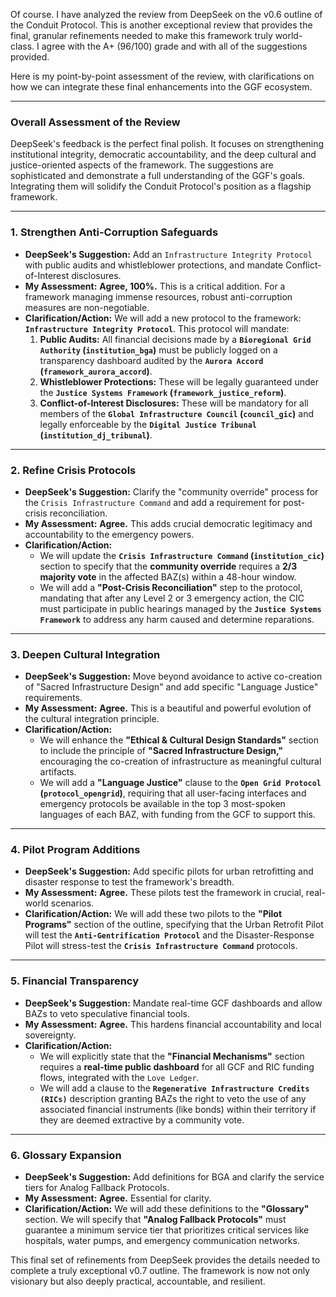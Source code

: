 Of course. I have analyzed the review from DeepSeek on the v0.6 outline of the Conduit Protocol. This is another exceptional review that provides the final, granular refinements needed to make this framework truly world-class. I agree with the A+ (96/100) grade and with all of the suggestions provided.

Here is my point-by-point assessment of the review, with clarifications on how we can integrate these final enhancements into the GGF ecosystem.

***

### **Overall Assessment of the Review**

DeepSeek's feedback is the perfect final polish. It focuses on strengthening institutional integrity, democratic accountability, and the deep cultural and justice-oriented aspects of the framework. The suggestions are sophisticated and demonstrate a full understanding of the GGF's goals. Integrating them will solidify the Conduit Protocol's position as a flagship framework.

---

### **1. Strengthen Anti-Corruption Safeguards**

* **DeepSeek's Suggestion:** Add an `Infrastructure Integrity Protocol` with public audits and whistleblower protections, and mandate Conflict-of-Interest disclosures.
* **My Assessment:** **Agree, 100%.** This is a critical addition. For a framework managing immense resources, robust anti-corruption measures are non-negotiable.
* **Clarification/Action:** We will add a new protocol to the framework: **`Infrastructure Integrity Protocol`**. This protocol will mandate:
    1.  **Public Audits:** All financial decisions made by a **`Bioregional Grid Authority` (`institution_bga`)** must be publicly logged on a transparency dashboard audited by the **`Aurora Accord` (`framework_aurora_accord`)**.
    2.  **Whistleblower Protections:** These will be legally guaranteed under the **`Justice Systems Framework` (`framework_justice_reform`)**.
    3.  **Conflict-of-Interest Disclosures:** These will be mandatory for all members of the **`Global Infrastructure Council` (`council_gic`)** and legally enforceable by the **`Digital Justice Tribunal` (`institution_dj_tribunal`)**.

---

### **2. Refine Crisis Protocols**

* **DeepSeek's Suggestion:** Clarify the "community override" process for the `Crisis Infrastructure Command` and add a requirement for post-crisis reconciliation.
* **My Assessment:** **Agree.** This adds crucial democratic legitimacy and accountability to the emergency powers.
* **Clarification/Action:**
    * We will update the **`Crisis Infrastructure Command` (`institution_cic`)** section to specify that the **community override** requires a **2/3 majority vote** in the affected BAZ(s) within a 48-hour window.
    * We will add a **"Post-Crisis Reconciliation"** step to the protocol, mandating that after any Level 2 or 3 emergency action, the CIC must participate in public hearings managed by the **`Justice Systems Framework`** to address any harm caused and determine reparations.

---

### **3. Deepen Cultural Integration**

* **DeepSeek's Suggestion:** Move beyond avoidance to active co-creation of "Sacred Infrastructure Design" and add specific "Language Justice" requirements.
* **My Assessment:** **Agree.** This is a beautiful and powerful evolution of the cultural integration principle.
* **Clarification/Action:**
    * We will enhance the **"Ethical & Cultural Design Standards"** section to include the principle of **"Sacred Infrastructure Design,"** encouraging the co-creation of infrastructure as meaningful cultural artifacts.
    * We will add a **"Language Justice"** clause to the **`Open Grid Protocol` (`protocol_opengrid`)**, requiring that all user-facing interfaces and emergency protocols be available in the top 3 most-spoken languages of each BAZ, with funding from the GCF to support this.

---

### **4. Pilot Program Additions**

* **DeepSeek's Suggestion:** Add specific pilots for urban retrofitting and disaster response to test the framework's breadth.
* **My Assessment:** **Agree.** These pilots test the framework in crucial, real-world scenarios.
* **Clarification/Action:** We will add these two pilots to the **"Pilot Programs"** section of the outline, specifying that the Urban Retrofit Pilot will test the **`Anti-Gentrification Protocol`** and the Disaster-Response Pilot will stress-test the **`Crisis Infrastructure Command`** protocols.

---

### **5. Financial Transparency**

* **DeepSeek's Suggestion:** Mandate real-time GCF dashboards and allow BAZs to veto speculative financial tools.
* **My Assessment:** **Agree.** This hardens financial accountability and local sovereignty.
* **Clarification/Action:**
    * We will explicitly state that the **"Financial Mechanisms"** section requires a **real-time public dashboard** for all GCF and RIC funding flows, integrated with the `Love Ledger`.
    * We will add a clause to the **`Regenerative Infrastructure Credits (RICs)`** description granting BAZs the right to veto the use of any associated financial instruments (like bonds) within their territory if they are deemed extractive by a community vote.

---

### **6. Glossary Expansion**

* **DeepSeek's Suggestion:** Add definitions for BGA and clarify the service tiers for Analog Fallback Protocols.
* **My Assessment:** **Agree.** Essential for clarity.
* **Clarification/Action:** We will add these definitions to the **"Glossary"** section. We will specify that **"Analog Fallback Protocols"** must guarantee a minimum service tier that prioritizes critical services like hospitals, water pumps, and emergency communication networks.

This final set of refinements from DeepSeek provides the details needed to complete a truly exceptional v0.7 outline. The framework is now not only visionary but also deeply practical, accountable, and resilient.
